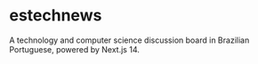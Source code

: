 # estechnews
A technology and computer science discussion board in Brazilian Portuguese, powered by Next.js 14.